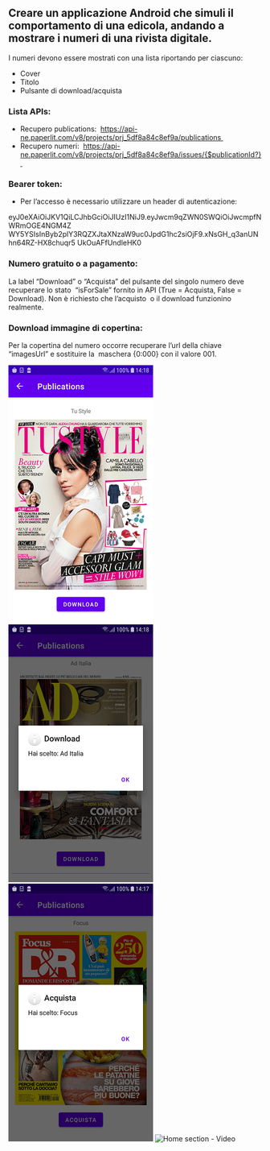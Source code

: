 ## Creare un applicazione Android che simuli il comportamento di una edicola, andando a mostrare i numeri di una rivista digitale.

I numeri devono essere mostrati con una lista riportando per ciascuno: 
- Cover 
- Titolo 
- Pulsante di download/acquista 

### Lista APIs:
- Recupero publications: 
https://api-ne.paperlit.com/v8/projects/prj_5df8a84c8ef9a/publications 
- Recupero numeri: 
https://api-ne.paperlit.com/v8/projects/prj_5df8a84c8ef9a/issues/{$publicationId?} 

### Bearer token:
- Per l’accesso è necessario utilizzare un header di autenticazione: 

eyJ0eXAiOiJKV1QiLCJhbGciOiJIUzI1NiJ9.eyJwcm9qZWN0SWQiOiJwcmpfNWRmOGE4NGM4Z
WY5YSIsInByb2plY3RQZXJtaXNzaW9uc0JpdG1hc2siOjF9.xNsGH_q3anUNhn64RZ-HX8chuqr5
UkOuAFfUndleHK0 

### Numero gratuito o a pagamento:
La label “Download” o “Acquista” del pulsante del singolo numero deve recuperare lo stato 
“isForSale” fornito in API (True = Acquista, False = Download). Non è richiesto che l’acquisto 
o il download funzionino realmente. 

### Download immagine di copertina: 
Per la copertina del numero occorre recuperare l’url della chiave “imagesUrl” e sostituire la 
maschera {0:000} con il valore 001.

![Home section - Issue](https://github.com/AntonioVitiello/Publications/blob/master/art/screen1.png)
![Home section - Download](https://github.com/AntonioVitiello/Publications/blob/master/art/screen2.png)
![Home section - Acquista](https://github.com/AntonioVitiello/Publications/blob/master/art/screen3.png)
![Home section - Video](https://github.com/AntonioVitiello/Pokemon/blob/master/art/animation1.gif)
